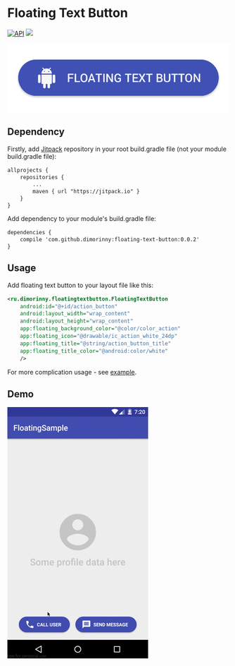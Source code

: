 # Floating Text Button

[![API](https://img.shields.io/badge/API-14%2B-blue.svg?style=flat)](https://android-arsenal.com/api?level=14)
[![](https://jitpack.io/v/dimorinny/floating-text-button.svg)](https://jitpack.io/#dimorinny/floating-text-button)

<div align="center">
	<img src="https://raw.githubusercontent.com/dimorinny/floating-text-button/master/art/logo.png" width="512">
</div>

## Dependency

Firstly, add [Jitpack](https://jitpack.io/#dimorinny/floating-text-button/) repository in your root build.gradle file (not your module build.gradle file):

```
allprojects {
    repositories {
        ...
        maven { url "https://jitpack.io" }
    }
}
```

Add dependency to your module's build.gradle file:

```
dependencies {
    compile 'com.github.dimorinny:floating-text-button:0.0.2'
}
```

## Usage

Add floating text button to your layout file like this:

```xml
<ru.dimorinny.floatingtextbutton.FloatingTextButton
	android:id="@+id/action_button"
	android:layout_width="wrap_content"
	android:layout_height="wrap_content"
	app:floating_background_color="@color/color_action"
	app:floating_icon="@drawable/ic_action_white_24dp"
	app:floating_title="@string/action_button_title"
	app:floating_title_color="@android:color/white"
	/>
```

For more complication usage - see [example](https://github.com/dimorinny/floating-text-button/tree/master/app/src/main).

## Demo

![Demo](https://github.com/dimorinny/floating-text-button/blob/master/art/sample.gif?raw=true)